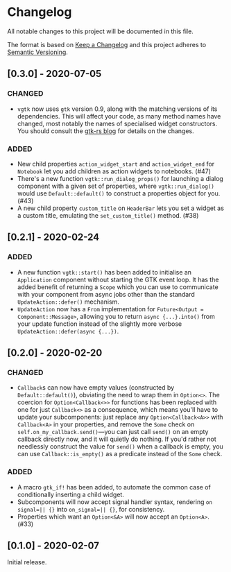 # Changelog

All notable changes to this project will be documented in this file.

The format is based on [Keep a Changelog](http://keepachangelog.com/en/1.0.0/) and this project
adheres to [Semantic Versioning](http://semver.org/spec/v2.0.0.html).

## [0.3.0] - 2020-07-05

### CHANGED

-   `vgtk` now uses `gtk` version 0.9, along with the matching versions of its dependencies. This
    will affect your code, as many method names have changed, most notably the names of specialised
    widget constructors. You should consult the
    [gtk-rs blog](https://gtk-rs.org/blog/2020/07/04/new-release.html) for details on the changes.

### ADDED

-   New child properties `action_widget_start` and `action_widget_end` for `Notebook` let you add
    children as action widgets to notebooks. (#47)
-   There's a new function `vgtk::run_dialog_props()` for launching a dialog component with a given
    set of properties, where `vgtk::run_dialog()` would use `Default::default()` to construct a
    properties object for you. (#43)
-   A new child property `custom_title` on `HeaderBar` lets you set a widget as a custom title,
    emulating the `set_custom_title()` method. (#38)

## [0.2.1] - 2020-02-24

### ADDED

-   A new function `vgtk::start()` has been added to initialise an `Application` component without
    starting the GTK event loop. It has the added benefit of returning a `Scope` which you can use
    to communicate with your component from async jobs other than the standard
    `UpdateAction::defer()` mechanism.
-   `UpdateAction` now has a `From` implementation for `Future<Output = Component::Message>`,
    allowing you to return `async {...}.into()` from your update function instead of the slightly
    more verbose `UpdateAction::defer(async {...})`.

## [0.2.0] - 2020-02-20

### CHANGED

-   `Callback`s can now have empty values (constructed by `Default::default()`), obviating the need
    to wrap them in `Option<>`. The coercion for `Option<Callback<>>` for functions has been
    replaced with one for just `Callback<>` as a consequence, which means you'll have to update your
    subcomponents: just replace any `Option<Callback<A>>` with `Callback<A>` in your properties, and
    remove the `Some` check on `self.on_my_callback.send()`—you can just call `send()` on an empty
    callback directly now, and it will quietly do nothing. If you'd rather not needlessly construct
    the value for `send()` when a callback is empty, you can use `Callback::is_empty()` as a
    predicate instead of the `Some` check.

### ADDED

-   A macro `gtk_if!` has been added, to automate the common case of conditionally inserting a child
    widget.
-   Subcomponents will now accept signal handler syntax, rendering `on signal=|| {}` into
    `on_signal=|| {}`, for consistency.
-   Properties which want an `Option<&A>` will now accept an `Option<A>`. (#33)

## [0.1.0] - 2020-02-07

Initial release.
